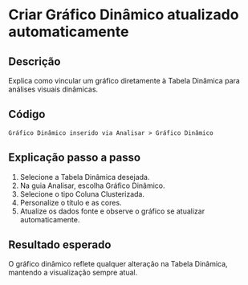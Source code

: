 # Criar Gráfico Dinâmico atualizado automaticamente

## Descrição
Explica como vincular um gráfico diretamente à Tabela Dinâmica para análises visuais dinâmicas.

## Código
```text
Gráfico Dinâmico inserido via Analisar > Gráfico Dinâmico
```

## Explicação passo a passo
1. Selecione a Tabela Dinâmica desejada.
2. Na guia Analisar, escolha Gráfico Dinâmico.
3. Selecione o tipo Coluna Clusterizada.
4. Personalize o título e as cores.
5. Atualize os dados fonte e observe o gráfico se atualizar automaticamente.

## Resultado esperado
O gráfico dinâmico reflete qualquer alteração na Tabela Dinâmica, mantendo a visualização sempre atual.
